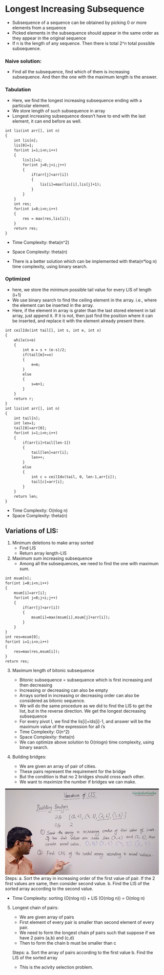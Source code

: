 # Longest Increasing Subsequence
-  Subsequence of a sequence can be obtained by picking 0 or more elements from a sequence
- Picked elements in the subsequence should appear in the same order as they appear in the original sequence
- If n is the length of any sequence. Then there is total 2^n total possible subsequence.


### Naive solution:
- Find all the subsequence, find which of them is increasing subsequence. And then the one with the maximum length is the answer.


### Tabulation
- Here, we find the longest increasing subsequence ending with a particular element.
- We store length of such subsequence in array
- Longest increasing subsequence doesn’t have to end with the last element, it can end before as well.
```
int lis(int arr[], int n)
{
    int lis[n];
    lis[0]=1;
    for(int i=1;i<n;i++)
    {
        lis[i]=1;
        for(int j=0;j<i;j++)
        {
            if(arr[j]<arr[i])
            {
                lis[i]=max(lis[i],lis[j]+1);
            }
        }
    }
    int res;
    for(int i=0;i<n;i++)
    {
        res = max(res,lis[i]);
    }
    return res;
}
```
- Time Complexity: theta(n^2)
- Space Complexity: theta(n)

- There is a better solution which can be implemented with theta(n*log n) time complexity, using binary search.

### Optimized

- here, we store the minimum possible tail value for every LIS of length (i+1)
- We use binary search to find the ceiling element in the array. i.e., where the element can be inserted in the array.
- Here, if the element in array is grater than the last stored element in tail array, just append it. If it is not, then just find the position where it can be inserted, and replace it with the element already present there.

```
int ceilIdx(int tail[], int s, int e, int x)
{
    while(s<e)
    {
        int m = s + (e-s)/2;
        if(tail[m]>=x)
        {
            e=m;
        }
        else
        {
            s=m+1;
        }
    }
    return r;
}
int lis(int arr[], int n)
{
    int tail[n];
    int len=1;
    tail[0]=arr[0];
    for(int i=1;i<n;i++)
    {
        if(arr[i]>tail[len-1])
        {
            tail[len]=arr[i];
            len++;
        }
        else
        {
            int c = ceilIdx(tail, 0, len-1,arr[i]);
            tail[c]=arr[i];
        }
    }
    return len;
}
```
- Time Complexity: O(nlog n)
- Space Complexity: theta(n)

## Variations of LIS:
1. Minimum deletions to make array sorted
   - Find LIS
   - Return array length-LIS
2. Maximum sum increasing subsequence
   - Among all the subsequences, we need to find the one with maximum sum.

```
int msum[n];
for(int i=0;i<n;i++)
{
    msum[i]=arr[i];
    for(int j=0;j<i;j++)
    {
        if(arr[j]<arr[i])
        {
            msum[i]=max(msum[i],msum[j]+arr[i]);
        }
    }
}
int res=msum[0];
for(int i=1;i<n;i++)
{
    res=max(res,msum[i]);
}
return res;
```
3. Maximum length of bitonic subsequence
   - Bitonic subsequence = subsequence which is first increasing and then decreasing
   - Increasing or decreasing can also be empty
   - Arrays sorted in increasing or decreasing order can also be considered as bitonic sequence.
   - We will do the same procedure as we did to find the LIS to get the list, but in the reverse direction. We get the longest decreasing subsequence
   - For every pivot I, we find the lis[i]+lds[i]-1, and answer will be the maximum value of the expression for all i’s
   - Time Complexity: O(n^2)
   - Space Complexity: theta(n)
   - We can optimize above solution to O(nlogn) time complexity, using binary search.

4. Building bridges:
   - We are given an array of pair of cities.
   - These pairs represent the requirement for the bridge
   - But the condition is that no 2 bridges should cross each other.
   - We want to maximize the number if bridges we can make.

![alt text](image.png)
   Steps:
   a. Sort the array in increasing order of the first value of pair. If the 2 first values are same, then consider second value.
   b. Find the LIS of the sorted array according to the second value.
   
   - Time Complexity: sorting (O(nlog n)) + LIS (O(nlog n)) = O(nlog n)

5. Longest chain of pairs:
   - We are given array of pairs
   - First element of every pair is smaller than second element of every pair.
   - We need to form the longest chain pf pairs such that suppose if we have 2 pairs (a,b) and (c,d)
   - Then to form the chain b must be smaller than c

   Steps:
   a. Sort the array of pairs according to the first value
   b. Find the LIS of the sorted array

   - This is the acivity selection problem.
   
